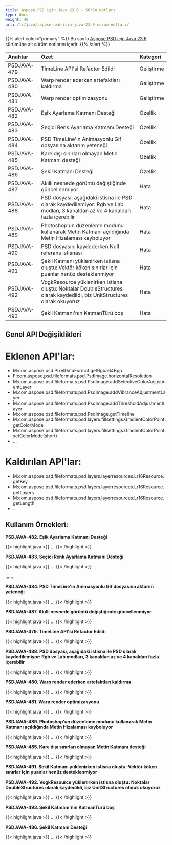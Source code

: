 ```yaml
---
title: Aspose.PSD için Java 23.6 - Sürüm Notları
type: docs
weight: 40
url: /tr/java/aspose-psd-icin-java-23-6-sürüm-notları/
---
```


{{% alert color="primary" %}} Bu sayfa [Aspose.PSD için Java 23.6](https://downloads.aspose.com/psd/java/new-releases/aspose.psd-for-java-23.6/) sürümüne ait sürüm notlarını içerir. {{% /alert %}}

| **Anahtar**  | **Özet**                                                                                                                                       | **Kategori** |
|:------------|:-------------------------------------------------------------------------------------------------------------------------------------------------|:-------------|
| PSDJAVA-479 | TimeLine API'si Refactor Edildi                                                                                                                  | Geliştirme   |
| PSDJAVA-480 | Warp render ederken artefaktları kaldırma                                                                                                       | Geliştirme   |
| PSDJAVA-481 | Warp render optimizasyonu                                                                                                                       | Geliştirme   |
| PSDJAVA-482 | Eşik Ayarlama Katmanı Desteği                                                                                                                   | Özellik      |
| PSDJAVA-483 | Seçici Renk Ayarlama Katmanı Desteği                                                                                                            | Özellik      |
| PSDJAVA-484 | PSD TimeLine'ın Animasyonlu Gif dosyasına aktarım yeteneği                                                                                       | Özellik      |
| PSDJAVA-485 | Kare dışı sınırları olmayan Metin Katmanı desteği                                                                                                | Özellik      |
| PSDJAVA-486 | Şekil Katmanı Desteği                                                                                                                           | Özellik      |
| PSDJAVA-487 | Akıllı nesnede görüntü değiştiğinde güncellenmiyor                                                                                               | Hata         |
| PSDJAVA-488 | PSD dosyası, aşağıdaki istisna ile PSD olarak kaydedilemiyor: Rgb ve Lab modları, 3 kanaldan az ve 4 kanaldan fazla içerebilir                        | Hata         |
| PSDJAVA-489 | Photoshop'un düzenleme modunu kullanarak Metin Katmanı açıldığında Metin Hizalaması kayboluyor                                                | Hata         |
| PSDJAVA-490 | PSD dosyasını kaydederken Null referans istisnası                                                                                                | Hata         |
| PSDJAVA-491 | Şekil Katmanı yüklenirken istisna oluştu: Vektör köken sınırlar için puanlar henüz desteklenmiyor                                            | Hata         |
| PSDJAVA-492 | VogkResource yüklenirken istisna oluştu: Noktalar DoubleStructures olarak kaydedildi, biz UnitStructures olarak okuyoruz                      | Hata         |
| PSDJAVA-493 | Şekil Katmanı'nın KatmanTürü boş                                                                                        | Hata         |

## **Genel API Değişiklikleri**
# **Eklenen API'lar:**
- M:com.aspose.psd.PixelDataFormat.getRgba64Bpp
- F:com.aspose.psd.fileformats.psd.PsdImage.horizontalResolution
- M:com.aspose.psd.fileformats.psd.PsdImage.addSelectiveColorAdjustmentLayer
- M:com.aspose.psd.fileformats.psd.PsdImage.addVibranceAdjustmentLayer
- M:com.aspose.psd.fileformats.psd.PsdImage.addThresholdAdjustmentLayer
- M:com.aspose.psd.fileformats.psd.PsdImage.getTimeline
- M:com.aspose.psd.fileformats.psd.layers.fillsettings.GradientColorPoint.getColorMode
- M:com.aspose.psd.fileformats.psd.layers.fillsettings.GradientColorPoint.setColorMode(short)
- ...

# **Kaldırılan API'lar:**
- M:com.aspose.psd.fileformats.psd.layers.layerresources.Lr16Resource.getKey
- M:com.aspose.psd.fileformats.psd.layers.layerresources.Lr16Resource.getLayers
- M:com.aspose.psd.fileformats.psd.layers.layerresources.Lr16Resource.getLength
- ...

## **Kullanım Örnekleri:**

**PSDJAVA-482. Eşik Ayarlama Katmanı Desteği**

{{< highlight java >}}
...
{{< /highlight >}}

**PSDJAVA-483. Seçici Renk Ayarlama Katmanı Desteği**

{{< highlight java >}}
...
{{< /highlight >}}

......  

**PSDJAVA-484. PSD TimeLine'ın Animasyonlu Gif dosyasına aktarım yeteneği**

{{< highlight java >}}
...
{{< /highlight >}}

**PSDJAVA-487. Akıllı nesnede görüntü değiştiğinde güncellenmiyor**

{{< highlight java >}}
...
{{< /highlight >}}

**PSDJAVA-479. TimeLine API'si Refactor Edildi**

{{< highlight java >}}
...
{{< /highlight >}}

**PSDJAVA-488. PSD dosyası, aşağıdaki istisna ile PSD olarak kaydedilemiyor: Rgb ve Lab modları, 3 kanaldan az ve 4 kanaldan fazla içerebilir**

{{< highlight java >}}
...
{{< /highlight >}}

**PSDJAVA-480. Warp render ederken artefaktları kaldırma**

{{< highlight java >}}
...
{{< /highlight >}}

**PSDJAVA-481. Warp render optimizasyonu**

{{< highlight java >}}
...
{{< /highlight >}}

**PSDJAVA-489. Photoshop'un düzenleme modunu kullanarak Metin Katmanı açıldığında Metin Hizalaması kayboluyor**

{{< highlight java >}}
...
{{< /highlight >}}

**PSDJAVA-485. Kare dışı sınırları olmayan Metin Katmanı desteği**

{{< highlight java >}}
...
{{< /highlight >}}

**PSDJAVA-491. Şekil Katmanı yüklenirken istisna oluştu: Vektör köken sınırlar için puanlar henüz desteklenmiyor**

**PSDJAVA-492. VogkResource yüklenirken istisna oluştu: Noktalar DoubleStructures olarak kaydedildi, biz UnitStructures olarak okuyoruz**

{{< highlight java >}}
...
{{< /highlight >}}

**PSDJAVA-493. Şekil Katmanı'nın KatmanTürü boş**

{{< highlight java >}}
...
{{< /highlight >}}

**PSDJAVA-486. Şekil Katmanı Desteği**

{{< highlight java >}}
...
{{< /highlight >}}